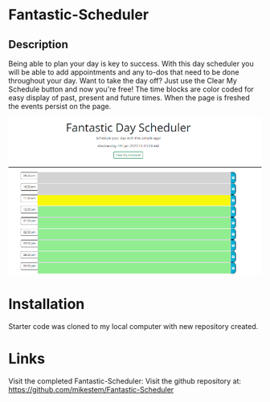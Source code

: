 # Fantastic-Scheduler

## Description
Being able to plan your day is key to success. With this day scheduler you will be able to add appointments and any to-dos that need to be done throughout your day. Want to take the day off? Just use the Clear My Schedule button and now you're free! The time blocks are color coded for easy display of past, present and future times. When the page is freshed the events persist on the page. 

![screenshot](Assets\Day-Planner.png)

# Installation
Starter code was cloned to my local computer with new repository created.

# Links
Visit the completed Fantastic-Scheduler:
Visit the github repository at: https://github.com/mikestem/Fantastic-Scheduler